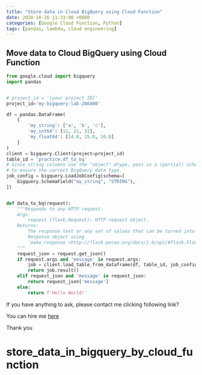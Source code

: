 ```yaml
---
title: "Store data in Cloud BigQuery using Cloud Function"
date: 2020-10-26 11:33:00 +0800
categories: [Google Cloud Function, Python]
tags: [pandas, lambda, cloud engineering]
---
```



## Move data to Cloud BigQuery using Cloud Function




```python
from google.cloud import bigquery
import pandas


# project_id = '[your project ID]'
project_id='my-bigquery-lab-286400'

df = pandas.DataFrame(
    {
        'my_string': ['a', 'b', 'c'],
        'my_int64': [11, 21, 31],
        'my_float64': [14.0, 15.0, 16.0]
    }
)
client = bigquery.Client(project=project_id)
table_id = 'practice.df_to_bq'
# Since string columns use the "object" dtype, pass in a (partial) schema
# to ensure the correct BigQuery data type.
job_config = bigquery.LoadJobConfig(schema=[
    bigquery.SchemaField("my_string", "STRING"),
])


def data_to_bq(request):
    """Responds to any HTTP request.
    Args:
        request (flask.Request): HTTP request object.
    Returns:
        The response text or any set of values that can be turned into a
        Response object using
        `make_response <http://flask.pocoo.org/docs/1.0/api/#flask.Flask.make_response>`.
    """
    request_json = request.get_json()
    if request.args and 'message' in request.args:
        job = client.load_table_from_dataframe(df, table_id, job_config=job_config)
        return job.result()
    elif request_json and 'message' in request_json:
        return request_json['message']
    else:
        return f'Hello World!'
```


If you have anything to ask, please contact me clicking following link?


You can hire me [here](https://www.fiverr.com/coderjs)

Thank you
# store_data_in_bigquery_by_cloud_function
